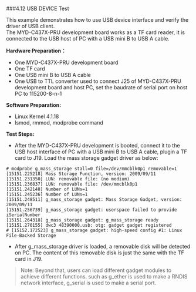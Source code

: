 ###4.12 USB DEVICE Test  

This example demonstrates how to use USB device interface and verify the driver of USB client.  
The MYD-C437X-PRU development board works as a TF card reader, it is connected to the USB host of PC with
a USB mini B to USB A cable.  

**Hardware Preparation：**  
  * One MYD-C437X-PRU development board   
  * One TF card    
  * One USB mini B to USB A cable  
  * One USB to TTL converter used to connect J25 of MYD-C437X-PRU development board and host PC, set the baudrate of serial port on  host PC to 115200-8-n-1

**Software Preparation:**    
  * Linux Kernel 4.1.18   
  * lsmod, rmmod, modprobe command    

**Test Steps:**     
 
  * After the MYD-C437X-PRU development is booted, connect it to the USB host interface of PC with a USB mini B to USB A cable, plugin a TF card to J19.
Load the mass storage gadget driver as below:  

```
# modprobe g_mass_storage stall=0 file=/dev/mmcblk0p1 removable=1
[15151.225218] Mass Storage Function, version: 2009/09/11
[15151.231350] LUN: removable file: (no medium)
[15151.236837] LUN: removable file: /dev/mmcblk0p1
[15151.242148] Number of LUNs=1
[15151.245236] Number of LUNs=1
[15151.248511] g_mass_storage gadget: Mass Storage Gadget, version: 2009/09/11
[15151.256739] g_mass_storage gadget: userspace failed to provide iSerialNumber
[15151.264318] g_mass_storage gadget: g_mass_storage ready
[15151.270155] dwc3 48390000.usb: otg: gadget gadget registered
# [15152.172523] g_mass_storage gadget: high-speed config #1: Linux File-Backed Storage
```  
  * After g_mass_storage driver is loaded, a removable disk will be detected on PC. The content of this removable disk is just the same with the TF card in J19. 

> Note: Beyond that, users can load different gadget modules to achieve different functions. such as g_ether is used to make a RNDIS network interface,
g_serial is used to make a serial port.  


